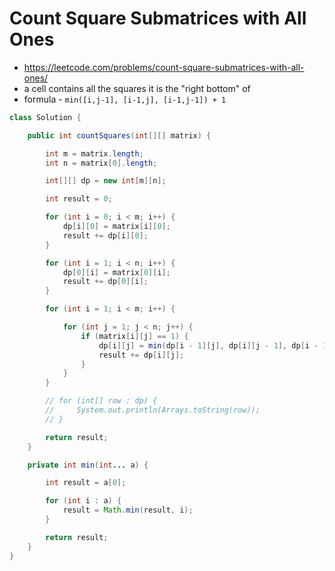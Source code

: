 # Count Square Submatrices with All Ones

- https://leetcode.com/problems/count-square-submatrices-with-all-ones/
- a cell contains all the squares it is the "right bottom" of
- formula - `min([i,j-1], [i-1,j], [i-1,j-1]) + 1`

```java
class Solution {

    public int countSquares(int[][] matrix) {

        int m = matrix.length;
        int n = matrix[0].length;

        int[][] dp = new int[m][n];

        int result = 0;

        for (int i = 0; i < m; i++) {
            dp[i][0] = matrix[i][0];
            result += dp[i][0];
        }

        for (int i = 1; i < n; i++) {
            dp[0][i] = matrix[0][i];
            result += dp[0][i];
        }

        for (int i = 1; i < m; i++) {

            for (int j = 1; j < n; j++) {
                if (matrix[i][j] == 1) {
                    dp[i][j] = min(dp[i - 1][j], dp[i][j - 1], dp[i - 1][j - 1]) + 1;
                    result += dp[i][j];
                }
            }
        }

        // for (int[] row : dp) {
        //     System.out.println(Arrays.toString(row));
        // }

        return result;
    }

    private int min(int... a) {

        int result = a[0];

        for (int i : a) {
            result = Math.min(result, i);
        }

        return result;
    }
}
```
